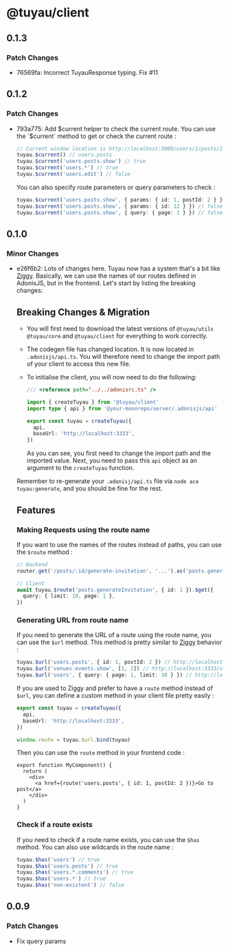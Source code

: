 # @tuyau/client

## 0.1.3

### Patch Changes

- 76569fa: Incorrect TuyauResponse typing. Fix #11

## 0.1.2

### Patch Changes

- 793a775: Add $current helper to check the current route. You can use the `$current` method to get or check the current route :

  ```ts
  // Current window location is http://localhost:3000/users/1/posts/2, route name is users.posts.show
  tuyau.$current() // users.posts
  tuyau.$current('users.posts.show') // true
  tuyau.$current('users.*') // true
  tuyau.$current('users.edit') // false
  ```

  You can also specify route parameters or query parameters to check :

  ```ts
  tuyau.$current('users.posts.show', { params: { id: 1, postId: 2 } }) // true
  tuyau.$current('users.posts.show', { params: { id: 12 } }) // false
  tuyau.$current('users.posts.show', { query: { page: 1 } }) // false
  ```

## 0.1.0

### Minor Changes

- e26f6b2: Lots of changes here. Tuyau now has a system that's a bit like [Ziggy](https://github.com/tighten/ziggy). Basically, we can use the names of our routes defined in AdonisJS, but in the frontend. Let's start by listing the breaking changes:

  ## Breaking Changes & Migration

  - You will first need to download the latest versions of `@tuyau/utils` `@tuyau/core` and `@tuyau/client` for everything to work correctly.
  - The codegen file has changed location. It is now located in `.adonisjs/api.ts`. You will therefore need to change the import path of your client to access this new file.
  - To initialise the client, you will now need to do the following:

    ```ts
    /// <reference path="../../adonisrc.ts" />

    import { createTuyau } from '@tuyau/client'
    import type { api } from '@your-monorepo/server/.adonisjs/api'

    export const tuyau = createTuyau({
      api,
      baseUrl: 'http://localhost:3333',
    })
    ```

    As you can see, you first need to change the import path and the imported value. Next, you need to pass this `api` object as an argument to the `createTuyau` function.

  Remember to re-generate your `.adonisj/api.ts` file via `node ace tuyau:generate`, and you should be fine for the rest.

  ## Features

  ### Making Requests using the route name

  If you want to use the names of the routes instead of paths, you can use the `$route` method :

  ```ts
  // Backend
  router.get('/posts/:id/generate-invitation', '...').as('posts.generateInvitation')

  // Client
  await tuyau.$route('posts.generateInvitation', { id: 1 }).$get({
    query: { limit: 10, page: 1 },
  })
  ```

  ### Generating URL from route name

  If you need to generate the URL of a route using the route name, you can use the `$url` method. This method is pretty similar to [Ziggy](https://github.com/tighten/ziggy) behavior :

  ```ts
  tuyau.$url('users.posts', { id: 1, postId: 2 }) // http://localhost:3333/users/1/posts/2
  tuyau.$url('venues.events.show', [1, 2]) // http://localhost:3333/venues/1/events/2
  tuyau.$url('users', { query: { page: 1, limit: 10 } }) // http://localhost:3333/users?page=1&limit=10
  ```

  If you are used to Ziggy and prefer to have a `route` method instead of `$url`, you can define a custom method in your client file pretty easily :

  ```ts
  export const tuyau = createTuyau({
    api,
    baseUrl: 'http://localhost:3333',
  })

  window.route = tuyau.$url.bind(tuyau)
  ```

  Then you can use the `route` method in your frontend code :

  ```tsx
  export function MyComponent() {
    return (
      <div>
        <a href={route('users.posts', { id: 1, postId: 2 })}>Go to post</a>
      </div>
    )
  }
  ```

  ### Check if a route exists

  If you need to check if a route name exists, you can use the `$has` method. You can also use wildcards in the route name :

  ```ts
  tuyau.$has('users') // true
  tuyau.$has('users.posts') // true
  tuyau.$has('users.*.comments') // true
  tuyau.$has('users.*') // true
  tuyau.$has('non-existent') // false
  ```

## 0.0.9

### Patch Changes

- Fix query params
